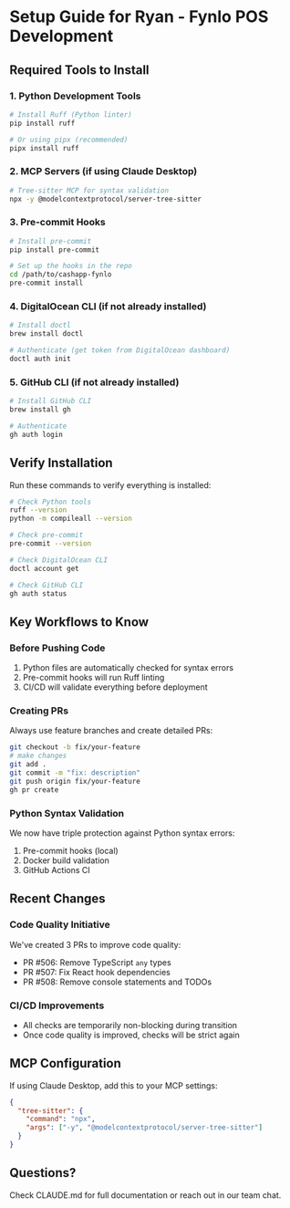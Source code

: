 # Setup Guide for Ryan - Fynlo POS Development

## Required Tools to Install

### 1. Python Development Tools
```bash
# Install Ruff (Python linter)
pip install ruff

# Or using pipx (recommended)
pipx install ruff
```

### 2. MCP Servers (if using Claude Desktop)
```bash
# Tree-sitter MCP for syntax validation
npx -y @modelcontextprotocol/server-tree-sitter
```

### 3. Pre-commit Hooks
```bash
# Install pre-commit
pip install pre-commit

# Set up the hooks in the repo
cd /path/to/cashapp-fynlo
pre-commit install
```

### 4. DigitalOcean CLI (if not already installed)
```bash
# Install doctl
brew install doctl

# Authenticate (get token from DigitalOcean dashboard)
doctl auth init
```

### 5. GitHub CLI (if not already installed)
```bash
# Install GitHub CLI
brew install gh

# Authenticate
gh auth login
```

## Verify Installation

Run these commands to verify everything is installed:

```bash
# Check Python tools
ruff --version
python -m compileall --version

# Check pre-commit
pre-commit --version

# Check DigitalOcean CLI
doctl account get

# Check GitHub CLI  
gh auth status
```

## Key Workflows to Know

### Before Pushing Code
1. Python files are automatically checked for syntax errors
2. Pre-commit hooks will run Ruff linting
3. CI/CD will validate everything before deployment

### Creating PRs
Always use feature branches and create detailed PRs:
```bash
git checkout -b fix/your-feature
# make changes
git add .
git commit -m "fix: description"
git push origin fix/your-feature
gh pr create
```

### Python Syntax Validation
We now have triple protection against Python syntax errors:
1. Pre-commit hooks (local)
2. Docker build validation
3. GitHub Actions CI

## Recent Changes

### Code Quality Initiative
We've created 3 PRs to improve code quality:
- PR #506: Remove TypeScript `any` types
- PR #507: Fix React hook dependencies  
- PR #508: Remove console statements and TODOs

### CI/CD Improvements
- All checks are temporarily non-blocking during transition
- Once code quality is improved, checks will be strict again

## MCP Configuration
If using Claude Desktop, add this to your MCP settings:
```json
{
  "tree-sitter": {
    "command": "npx",
    "args": ["-y", "@modelcontextprotocol/server-tree-sitter"]
  }
}
```

## Questions?
Check CLAUDE.md for full documentation or reach out in our team chat.